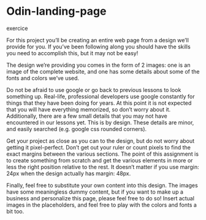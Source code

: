 # Odin-landing-page
exercice

For this project you’ll be creating an entire web page from a design we’ll provide for you. If you’ve been following along you should have the skills you need to accomplish this, but it may not be easy!

The design we’re providing you comes in the form of 2 images: one is an image of the complete website, and one has some details about some of the fonts and colors we’ve used.

Do not be afraid to use google or go back to previous lessons to look something up. Real-life, professional developers use google constantly for things that they have been doing for years. At this point it is not expected that you will have everything memorized, so don’t worry about it. Additionally, there are a few small details that you may not have encountered in our lessons yet. This is by design. These details are minor, and easily searched (e.g. google css rounded corners).

Get your project as close as you can to the design, but do not worry about getting it pixel-perfect. Don’t get out your ruler or count pixels to find the exact margins between the various sections. The point of this assignment is to create something from scratch and get the various elements in more or less the right position relative to the rest. It doesn’t matter if you use margin: 24px when the design actually has margin: 48px.

Finally, feel free to substitute your own content into this design. The images have some meaningless dummy content, but if you want to make up a business and personalize this page, please feel free to do so! Insert actual images in the placeholders, and feel free to play with the colors and fonts a bit too.
